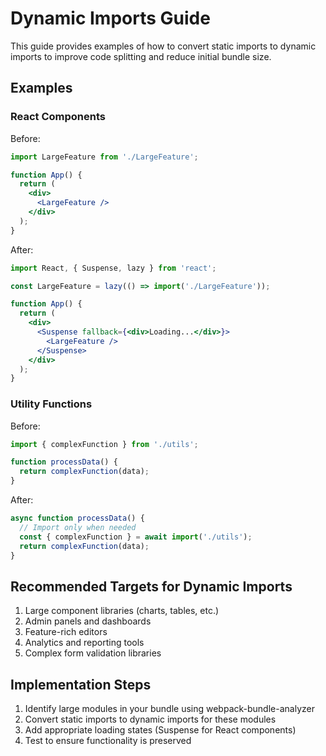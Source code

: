# Dynamic Imports Guide

This guide provides examples of how to convert static imports to dynamic imports
to improve code splitting and reduce initial bundle size.

## Examples

### React Components

Before:
```jsx
import LargeFeature from './LargeFeature';

function App() {
  return (
    <div>
      <LargeFeature />
    </div>
  );
}
```

After:
```jsx
import React, { Suspense, lazy } from 'react';

const LargeFeature = lazy(() => import('./LargeFeature'));

function App() {
  return (
    <div>
      <Suspense fallback={<div>Loading...</div>}>
        <LargeFeature />
      </Suspense>
    </div>
  );
}
```

### Utility Functions

Before:
```js
import { complexFunction } from './utils';

function processData() {
  return complexFunction(data);
}
```

After:
```js
async function processData() {
  // Import only when needed
  const { complexFunction } = await import('./utils');
  return complexFunction(data);
}
```

## Recommended Targets for Dynamic Imports

1. Large component libraries (charts, tables, etc.)
2. Admin panels and dashboards
3. Feature-rich editors
4. Analytics and reporting tools
5. Complex form validation libraries

## Implementation Steps

1. Identify large modules in your bundle using webpack-bundle-analyzer
2. Convert static imports to dynamic imports for these modules
3. Add appropriate loading states (Suspense for React components)
4. Test to ensure functionality is preserved

